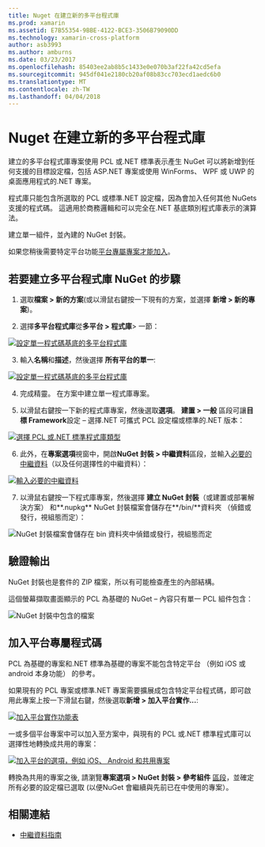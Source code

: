```yaml
---
title: Nuget 在建立新的多平台程式庫
ms.prod: xamarin
ms.assetid: E7B55354-9BBE-4122-BCE3-3506B79090DD
ms.technology: xamarin-cross-platform
author: asb3993
ms.author: amburns
ms.date: 03/23/2017
ms.openlocfilehash: 85403ee2ab8b5c1433e0e070b3af22fa42cd5efa
ms.sourcegitcommit: 945df041e2180cb20af08b83cc703ecd1aedc6b0
ms.translationtype: MT
ms.contentlocale: zh-TW
ms.lasthandoff: 04/04/2018
---
```

# <a name="creating-a-new-multiplatform-library-for-nuget"></a>Nuget 在建立新的多平台程式庫

建立的多平台程式庫專案使用 PCL 或.NET 標準表示產生 NuGet 可以將新增到任何支援的目標設定檔，包括 ASP.NET 專案或使用 WinForms、 WPF 或 UWP 的桌面應用程式的.NET 專案。

程式庫只能包含所選取的 PCL 或標準.NET 設定檔，因為會加入任何其他 NuGets 支援的程式碼。
這適用於商務邏輯和可以完全在.NET 基底類別程式庫表示的演算法。

建立單一組件，並內建的 NuGet 封裝。

如果您稍後需要特定平台功能[平台專屬專案才能加入](#add-platforms)。

## <a name="steps-to-create-a-multiplatform-library-nuget"></a>若要建立多平台程式庫 NuGet 的步驟

1. 選取**檔案 > 新的方案**(或以滑鼠右鍵按一下現有的方案，並選擇 **新增 > 新的專案**)。

2. 選擇**多平台程式庫**從**多平台 > 程式庫**> 一節：

  [![](single-codebase-images/mulitplatform-library-sml.png "設定單一程式碼基底的多平台程式庫")](single-codebase-images/mulitplatform-library.png#lightbox)

3. 輸入**名稱**和**描述**，然後選擇 **所有平台的單一**:

  [![](single-codebase-images/single-configure-sml.png "設定單一程式碼基底的多平台程式庫")](single-codebase-images/single-configure.png#lightbox)

4. 完成精靈。 在方案中建立單一程式庫專案。

5. 以滑鼠右鍵按一下新的程式庫專案，然後選取**選項**。 **建置 > 一般** 區段可讓**目標 Framework**設定 – 選擇.NET 可攜式 PCL 設定檔或標準的.NET 版本：

  [![](single-codebase-images/single-choose-type-sml.png "選擇 PCL 或.NET 標準程式庫類型")](single-codebase-images/single-choose-type.png#lightbox)

6. 此外，在**專案選項**視窗中，開啟**NuGet 封裝 > 中繼資料**區段，並輸入[必要的中繼資料](~/cross-platform/app-fundamentals/nuget-multiplatform-libraries/metadata.md)（以及任何選擇性的中繼資料）：

  [![](single-codebase-images/single-metadata-sml.png "輸入必要的中繼資料")](single-codebase-images/single-metadata.png#lightbox)

7. 以滑鼠右鍵按一下程式庫專案，然後選擇 **建立 NuGet 封裝**（或建置或部署解決方案） 和**.nupkg** NuGet 封裝檔案會儲存在**/bin/**資料夾 （偵錯或發行，視組態而定）：

  ![](single-codebase-images/create-nuget-package.png "NuGet 封裝檔案會儲存在 bin 資料夾中偵錯或發行，視組態而定")


## <a name="verifying-the-output"></a>驗證輸出

NuGet 封裝也是套件的 ZIP 檔案，所以有可能檢查產生的內部結構。

這個螢幕擷取畫面顯示的 PCL 為基礎的 NuGet – 內容只有單一 PCL 組件包含：

![](single-codebase-images/nuget-output.png "NuGet 封裝中包含的檔案")

<a name="add-platforms" />

## <a name="adding-platform-specific-code"></a>加入平台專屬程式碼

PCL 為基礎的專案和.NET 標準為基礎的專案不能包含特定平台 （例如 iOS 或 android 本身功能） 的參考。

如果現有的 PCL 專案或標準.NET 專案需要擴展成包含特定平台程式碼，即可啟用此專案上按一下滑鼠右鍵，然後選取**新增 > 加入平台實作...**:

[![](single-codebase-images/add-later-sml.png "加入平台實作功能表")](single-codebase-images/add-later.png#lightbox)

一或多個平台專案中可以加入至方案中，與現有的 PCL 或.NET 標準程式庫可以選擇性地轉換成共用的專案：

[![](single-codebase-images/add-later-platforms-sml.png "加入平台的選項，例如 iOS、 Android 和共用專案")](single-codebase-images/add-later-platforms-sml.png#lightbox)

轉換為共用的專案之後, 請瀏覽**專案選項 > NuGet 封裝 > 參考組件**
[區段](~/cross-platform/app-fundamentals/nuget-multiplatform-libraries/platform-specific.md)，並確定所有必要的設定檔已選取 (以便NuGet 會繼續與先前已在中使用的專案）。


## <a name="related-links"></a>相關連結

- [中繼資料指南](~/cross-platform/app-fundamentals/nuget-multiplatform-libraries/metadata.md)
